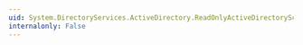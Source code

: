 ```yaml
---
uid: System.DirectoryServices.ActiveDirectory.ReadOnlyActiveDirectorySchemaPropertyCollection.Contains(System.DirectoryServices.ActiveDirectory.ActiveDirectorySchemaProperty)
internalonly: False
---
```

